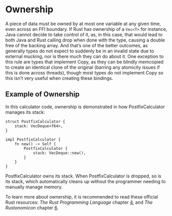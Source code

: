 # Ownership
A piece of data must be owned by at most one variable at any given time,
even across an FFI boundary. If Rust has ownership of a `Vec<T>` for
instance, Java cannot decide to take control of it, as, in this case, that would
lead to both Java and Rust calling drop when done with the type, causing a
double free of the backing array. And that’s one of the better outcomes, as
generally types do not expect to suddenly be in an invalid state due to
external mucking, nor is there much they can do about it. One exception to
this rule are types that implement Copy, as they can be blindly memcopied
to create an identical clone of the original (barring any atomicity issues if
this is done across threads), though most types do not implement Copy so
this isn’t very useful when creating these bindings.

## Example of Ownership
In this calculator code, ownership is demonstrated in how PostfixCalculator
manages its stack:

```rust,ignore
struct PostfixCalculator {
    stack: VecDeque<f64>,
}

impl PostfixCalculator {
    fn new() -> Self {
        PostfixCalculator {
            stack: VecDeque::new(),
        }
    }
}
```

PostfixCalculator owns its stack. When PostfixCalculator is
dropped, so is its stack, which automatically cleans up without the
programmer needing to manually manage memory.

To learn more about ownership, it is recommended to read these official Rust 
resources: *The Rust Programming Language* chapter 
[4](https://rust-book.cs.brown.edu/ch04-00-understanding-ownership.html), and *The Rustonomicon* chapter [6](https://doc.rust-lang.org/nomicon/obrm.html).
